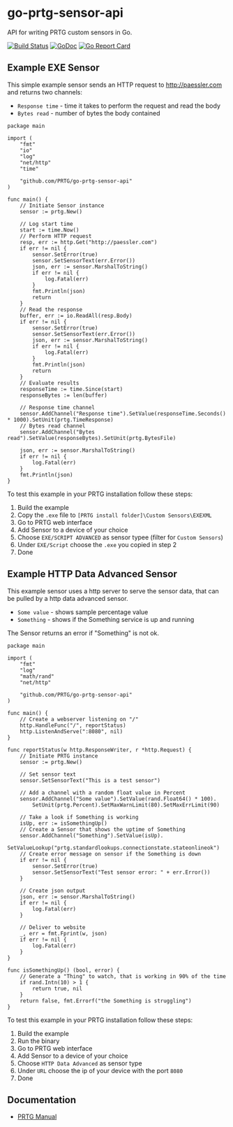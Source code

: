 # go-prtg-sensor-api
API for writing PRTG custom sensors in Go.

[![Build Status](https://travis-ci.org/PRTG/go-prtg-sensor-api.svg "Travis CI status")](https://travis-ci.org/PRTG/go-prtg-sensor-api)
[![GoDoc](https://godoc.org/github.com/PRTG/go-prtg-sensor-api?status.svg)](https://godoc.org/github.com/PRTG/go-prtg-sensor-api)
[![Go Report Card](https://goreportcard.com/badge/github.com/PRTG/go-prtg-sensor-api)](https://goreportcard.com/report/PRTG/go-prtg-sensor-api/)

## Example EXE Sensor
This simple example sensor sends an HTTP request to http://paessler.com
and returns two channels:
- `Response time` - time it takes to perform the request and read the body
- `Bytes read` - number of bytes the body contained

```golang
package main

import (
	"fmt"
	"io"
	"log"
	"net/http"
	"time"

	"github.com/PRTG/go-prtg-sensor-api"
)

func main() {
	// Initiate Sensor instance
	sensor := prtg.New()

	// Log start time
	start := time.Now()
	// Perform HTTP request
	resp, err := http.Get("http://paessler.com")
	if err != nil {
		sensor.SetError(true)
		sensor.SetSensorText(err.Error())
		json, err := sensor.MarshalToString()
		if err != nil {
			log.Fatal(err)
		}
		fmt.Println(json)
		return
	}
	// Read the response
	buffer, err := io.ReadAll(resp.Body)
	if err != nil {
		sensor.SetError(true)
		sensor.SetSensorText(err.Error())
		json, err := sensor.MarshalToString()
		if err != nil {
			log.Fatal(err)
		}
		fmt.Println(json)
		return
	}
	// Evaluate results
	responseTime := time.Since(start)
	responseBytes := len(buffer)

	// Response time channel
	sensor.AddChannel("Response time").SetValue(responseTime.Seconds() * 1000).SetUnit(prtg.TimeResponse)
	// Bytes read channel
	sensor.AddChannel("Bytes read").SetValue(responseBytes).SetUnit(prtg.BytesFile)

	json, err := sensor.MarshalToString()
	if err != nil {
		log.Fatal(err)
	}
	fmt.Println(json)
}
```

To test this example in your PRTG installation follow these steps:

1. Build the example
2. Copy the `.exe` file to `[PRTG install folder]\Custom Sensors\EXEXML`
3. Go to PRTG web interface
4. Add Sensor to a device of your choice
5. Choose `EXE/SCRIPT ADVANCED` as sensor typee (filter for `Custom Sensors`)
6. Under `EXE/Script` choose the `.exe` you copied in step 2
7. Done


## Example HTTP Data Advanced Sensor

This example sensor uses a http server to serve the sensor data, that can be pulled
by a http data advanced sensor.
- `Some value` - shows sample percentage value
- `Something` - shows if the Something service is up and running

The Sensor returns an error if "Something" is not ok.

```golang
package main

import (
	"fmt"
	"log"
	"math/rand"
	"net/http"

	"github.com/PRTG/go-prtg-sensor-api"
)

func main() {
	// Create a webserver listening on "/"
	http.HandleFunc("/", reportStatus)
	http.ListenAndServe(":8080", nil)
}

func reportStatus(w http.ResponseWriter, r *http.Request) {
	// Initiate PRTG instance
	sensor := prtg.New()

	// Set sensor text
	sensor.SetSensorText("This is a test sensor")

	// Add a channel with a random float value in Percent
	sensor.AddChannel("Some value").SetValue(rand.Float64() * 100).
		SetUnit(prtg.Percent).SetMaxWarnLimit(80).SetMaxErrLimit(90)

	// Take a look if Something is working
	isUp, err := isSomethingUp()
	// Create a Sensor that shows the uptime of Something
	sensor.AddChannel("Something").SetValue(isUp).
		SetValueLookup("prtg.standardlookups.connectionstate.stateonlineok")
	// Create error message on sensor if the Something is down
	if err != nil {
		sensor.SetError(true)
		sensor.SetSensorText("Test sensor error: " + err.Error())
	}

	// Create json output
	json, err := sensor.MarshalToString()
	if err != nil {
		log.Fatal(err)
	}

	// Deliver to website
	_, err = fmt.Fprint(w, json)
	if err != nil {
		log.Fatal(err)
	}
}

func isSomethingUp() (bool, error) {
	// Generate a "Thing" to watch, that is working in 90% of the time
	if rand.Intn(10) > 1 {
		return true, nil
	}
	return false, fmt.Errorf("the Something is struggling")
}
```

To test this example in your PRTG installation follow these steps:

1. Build the example
2. Run the binary
3. Go to PRTG web interface
4. Add Sensor to a device of your choice
5. Choose `HTTP Data Advanced` as sensor type
6. Under `URL` choose the ip of your device with the port `8080`
7. Done

## Documentation
- [PRTG Manual](https://www.paessler.com/manuals/prtg/exe_script_advanced_sensor)
